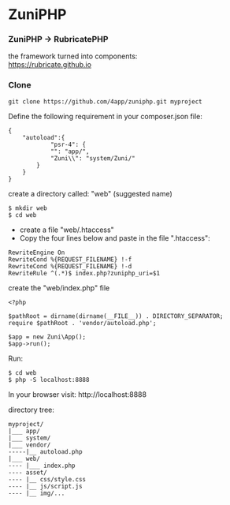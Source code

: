 # ZuniPHP

### ZuniPHP -> RubricatePHP
the framework turned into components:  
https://rubricate.github.io  
  
### Clone
```
git clone https://github.com/4app/zuniphp.git myproject
```
Define the following requirement in your composer.json file:
```composer
{
    "autoload":{
            "psr-4": {
            "": "app/",
            "Zuni\\": "system/Zuni/"
        }
    }
}
```

create a directory called: "web" (suggested name)
```
$ mkdir web
$ cd web
```

- create a file "web/.htaccess"
- Copy the four lines below and paste in the file ".htaccess":
```
RewriteEngine On
RewriteCond %{REQUEST_FILENAME} !-f
RewriteCond %{REQUEST_FILENAME} !-d
RewriteRule ^(.*)$ index.php?zuniphp_uri=$1

```
create the "web/index.php" file
```
<?php

$pathRoot = dirname(dirname(__FILE__)) . DIRECTORY_SEPARATOR;
require $pathRoot . 'vendor/autoload.php';

$app = new Zuni\App();
$app->run();

```

Run:

```
$ cd web
$ php -S localhost:8888
```

In your browser visit: http://localhost:8888


directory tree:
```
myproject/
|___ app/
|___ system/
|___ vendor/
-----|__ autoload.php
|___ web/
---- |___ index.php
---- asset/
---- |__ css/style.css
---- |__ js/script.js
---- |__ img/...
```
